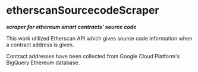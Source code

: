 # etherscanSourcecodeScraper

***scraper for ethereum smart contracts' source code***


This work utilized Etherscan API which gives source code information when a contract address is given.

Contract addresses have been collected from Google Cloud Platform's BigQuery Ethereum database. 
